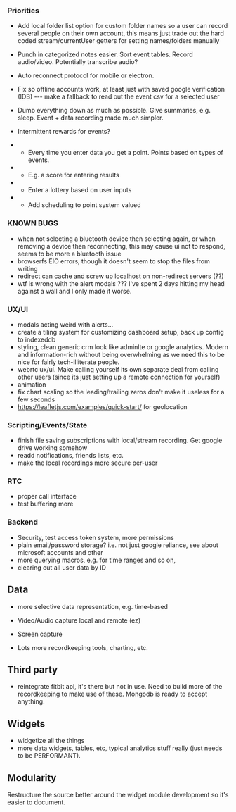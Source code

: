 ### Priorities

- Add local folder list option for custom folder names so a user can record several people on their own account, this means just trade out the hard coded stream/currentUser getters for setting names/folders manually

- Punch in categorized notes easier.  Sort event tables. Record audio/video. Potentially transcribe audio?

- Auto reconnect protocol for mobile or electron.

- Fix so offline accounts work, at least just with saved google verification (IDB)
   --- make a fallback to read out the event csv for a selected user

- Dumb everything down as much as possible. Give summaries, e.g. sleep. Event + data recording made much simpler.


- Intermittent rewards for events? 
 - - Every time you enter data you get a point. Points based on types of events.
 - - E.g. a score for entering results
 - - Enter a lottery based on user inputs
 - - Add scheduling to point system valued


### KNOWN BUGS

- when not selecting a bluetooth device then selecting again, or when removing a device then reconnecting, this may cause ui not to respond, seems to be more a bluetooth issue
- browserfs EIO errors, though it doesn't seem to stop the files from writing
- redirect can cache and screw up localhost on non-redirect servers (??)
- wtf is wrong with the alert modals ??? I've spent 2 days hitting my head against a wall and I only made it worse.


### UX/UI

- modals acting weird with alerts... 
- create a tiling system for customizing dashboard setup, back up config to indexeddb 
- styling, clean generic crm look like adminlte or google analytics. Modern and information-rich without being overwhelming as we need this to be nice for fairly tech-illiterate people.
- webrtc ux/ui. Make calling yourself its own separate deal from calling other users (since its just setting up a remote connection for yourself)
- animation
- fix chart scaling so the leading/trailing zeros don't make it useless for a few seconds
- https://leafletjs.com/examples/quick-start/ for geolocation


### Scripting/Events/State

- finish file saving subscriptions with local/stream recording. Get google drive working somehow
- readd notifications, friends lists, etc.
- make the local recordings more secure per-user


### RTC

- proper call interface
- test buffering more


### Backend

- Security, test access token system, more permissions
- plain email/password storage? i.e. not just google reliance, see about microsoft accounts and other
- more querying macros, e.g. for time ranges and so on,
- clearing out all user data by ID

## Data

- more selective data representation, e.g. time-based
- Video/Audio capture local and remote (ez)
- Screen capture

- Lots more recordkeeping tools, charting, etc. 


## Third party

- reintegrate fitbit api, it's there but not in use. Need to build more of the recordkeeping to make use of these. Mongodb is ready to accept anything.


## Widgets

- widgetize all the things
- more data widgets, tables, etc, typical analytics stuff really (just needs to be PERFORMANT).


## Modularity

Restructure the source better around the widget module development so it's easier to document. 